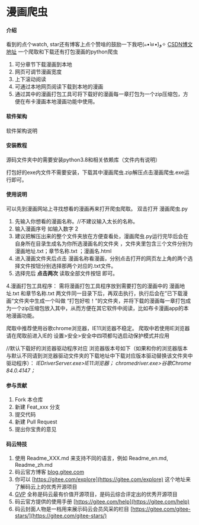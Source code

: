 # 漫画爬虫

#### 介绍
看到的点个watch, star还有博客上点个赞啥的鼓励一下我吧(๑•̀ㅂ•́)و✧
[CSDN博文地址](https://blog.csdn.net/zero_mumu/article/details/107852060)
一个爬取和下载还有打包漫画的python爬虫

 1. 可分章节下载漫画到本地
 2. 网页可调节漫画宽度
 3. 上下滚动阅读
 4. 可通过本地网页阅读下载到本地的漫画
 5. 通过其中的漫画打包工具可将下载好的漫画每一章打包为一个zip压缩包，方便在布卡漫画本地漫画功能中使用。
#### 软件架构
软件架构说明


#### 安装教程
源码文件夹中的需要安装python3.8和相关依赖库（文件内有说明）

打包好的exe内文件不需要安装，下载其中漫画爬虫.zip解压点击漫画爬虫.exe运行即可。

#### 使用说明
可以先到漫画网站上寻找想看的漫画再来打开爬虫爬取。
双击打开 漫画爬虫.py 

 1. 先输入你想看的漫画名称。//不建议输入太长的名称。
 2. 输入漫画序号 如输入数字 2
 3. 建议把解压出来的整个文件夹放在方便查看处，漫画爬虫.py运行完毕后会在 自身所在目录生成名为你所选漫画名的文件夹 ，文件夹里包含三个文件分别为 漫画地址.txt；章节名称.txt ；漫画名.html
 4. 进入漫画文件夹后点击 漫画名称看漫画，分别点击打开的网页左上角的两个选择文件按钮分别选择那两个对应的.txt文件。
 5. 选择完后 **点击两次** 读取全部文件按钮 即可。

4.漫画打包工具程序：
	需将漫画打包工具程序放到需要打包的漫画中的 漫画地址.txt 和章节名称.txt 两文件同一目录下后，再双击执行，执行后会在”已下载漫画“文件夹中生成一个叫做 “打包好啦！”的文件夹，并将下载的漫画每一章打包成为一个zip压缩包放入其中，从而方便在其它软件中阅读，比如布卡漫画app的本地漫画功能。

爬取中推荐使用谷歌chrome浏览器，IE11浏览器不稳定。
爬取中若使用IE浏览器请在爬取前进入IE的 设置>安全>安全中四项都勾选启动保护模式并应用

//默认下载好的浏览器驱动程序对应 浏览器版本号如下（如果和你的浏览器版本与默认不同请到浏览器驱动文件夹的下载地址中下载对应版本驱动替换该文件夹中驱动程序）： 
 *IEDriverServer.exe>IE11浏览器；   chromedriver.exe>谷歌Chrome 84.0.4147；*
#### 参与贡献

1.  Fork 本仓库
2.  新建 Feat_xxx 分支
3.  提交代码
4.  新建 Pull Request
5.  提出你宝贵的意见


#### 码云特技

1.  使用 Readme\_XXX.md 来支持不同的语言，例如 Readme\_en.md, Readme\_zh.md
2.  码云官方博客 [blog.gitee.com](https://blog.gitee.com)
3.  你可以 [https://gitee.com/explore](https://gitee.com/explore) 这个地址来了解码云上的优秀开源项目
4.  [GVP](https://gitee.com/gvp) 全称是码云最有价值开源项目，是码云综合评定出的优秀开源项目
5.  码云官方提供的使用手册 [https://gitee.com/help](https://gitee.com/help)
6.  码云封面人物是一档用来展示码云会员风采的栏目 [https://gitee.com/gitee-stars/](https://gitee.com/gitee-stars/)
